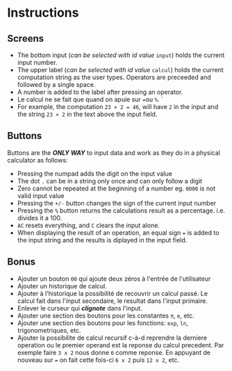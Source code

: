  # Instructions

## Screens
* The bottom input (*can be selected with id value* `input`) holds the current input number.
* The upper label (*can be selected with id value* `calcul`) holds the current computation string as the user types. Operators are preceeded and followed by a single space.
* A number is added to the label after pressing an operator.
* Le calcul ne se fait que quand on apuie sur `=`ou `%`. `
* For example, the computation `23 × 2 = 46`, will have `2` in the input and the string `23 × 2` in the text above the input field.

## Buttons
Buttons are the ***ONLY WAY*** to input data and work as they do in a physical calculator as follows:
- Pressing the numpad adds the digit on the input value
- The dot `.` can be in a string only once and can only follow a digit
- Zero cannot be repeated at the beginning of a number eg. `0000` is not valid input value
- Pressing the `+/-` button changes the sign of the current input number
- Pressing the `%` button returns the calculations result as a percentage. i.e. divides it a 100.
- `AC` resets everything, and `C` clears the input alone.
- When displaying the result of an operation, an equal sign `=` is added to the input string and the results is diplayed in the input field.

## Bonus
- Ajouter un bouton `00` qui ajoute deux zéros à l'entrée de l'utilisateur
- Ajouter un historique de calcul.
- Ajouter à l'historique la possibilité de recouvrir un calcul passé. Le calcul fait dans l'input secondaire, le resultat dans l'input primaire.
- Enlever le curseur qui ***clignote*** dans l'input.
- Ajouter une section des boutons pour les constantes `π`, `e`, etc.
- Ajouter une section des boutons pour les fonctions: `exp`, `ln`, trigonometriques, etc.
- Ajouter la possibilite de calcul recursif c-à-d reprendre la derniere operation ou le premier operand est la reponse du calcul precedent. Par exemple faire `3 x 2` nous donne `6` comme reponse. En appuyant de nouveau sur `=` on fait cette fois-ci `6 x 2` puis `12 x 2`, etc.